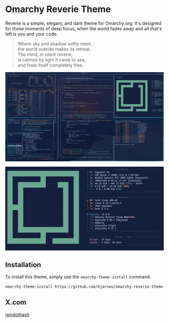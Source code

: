 # Omarchy Reverie Theme

Reverie is a simple, elegant, and dark theme for Omarchy.org. It's designed for those moments of deep focus, when the world fades away and all that's left is you and your code.

> Where sky and shadow softly meet,  
> the world outside makes its retreat.  
> The mind, in silent reverie,  
> is calmed by light it came to see,  
> and finds itself completely free.  

<p align="center">
  <img src="theme.png" alt="Reverie Theme Preview">
</p>

<p align="center">
  <img src="neofetch.png" alt="Neofetch Preview">
</p>

## Installation

To install this theme, simply use the `omarchy-theme-install` command:

```bash
omarchy-theme-install https://github.com/bjarneo/omarchy-reverie-theme
```

## X.com
[iamdothash](https://x.com/iamdothash)
